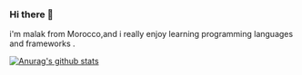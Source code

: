 ### Hi there 👋
i'm malak from Morocco,and i really enjoy learning  programming languages  and  frameworks .

[![Anurag's github stats](https://github-readme-stats.vercel.app/api?username=MalakLAKSAI23)](https://github.com/anuraghazara/github-readme-stats)

